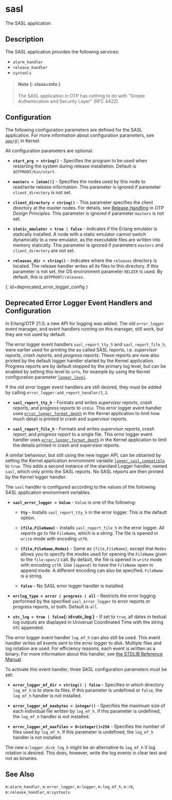 # sasl

The SASL application

## Description

The SASL application provides the following services:

* `alarm_handler`
* `release_handler`
* `systools`

> #### Note {: class=info }
> The SASL application in OTP has nothing to do with "Simple Authentication and Security Layer" (RFC 4422).

## Configuration

The following configuration parameters are defined for the SASL application. For more information about configuration parameters, see [`app(4)`](`p:kernel:app.md`) in Kernel.

All configuration parameters are optional.

* __`start_prg = string()`__ - Specifies the program to be used when restarting the system during release installation. Default is `$OTPROOT/bin/start`.

* __`masters = [atom()]`__ - Specifies the nodes used by this node to read/write release information. This parameter is ignored if parameter `client_directory` is not set.

* __`client_directory = string()`__ - This parameter specifies the client directory at the master nodes. For details, see [Release Handling](`p:system:release_handling.md`) in *OTP Design Principles*. This parameter is ignored if parameter `masters` is not set.

* __`static_emulator = true | false`__ - Indicates if the Erlang emulator is statically installed. A node with a static emulator cannot switch dynamically to a new emulator, as the executable files are written into memory statically. This parameter is ignored if parameters `masters` and `client_directory` are not set.

* __`releases_dir = string()`__ - Indicates where the `releases` directory is located. The release handler writes all its files to this directory. If this parameter is not set, the OS environment parameter `RELDIR` is used. By default, this is `$OTPROOT/releases`.

[](){: id=deprecated_error_logger_config }
## Deprecated Error Logger Event Handlers and Configuration

In Erlang/OTP 21.0, a new API for logging was added. The old `error_logger` event manager, and event handlers running on this manager, still work, but they are not used by default.

The error logger event handlers `sasl_report_tty_h` and `sasl_report_file_h`, were earlier used for printing the so called SASL reports, i.e. *supervisor reports*, *crash reports*, and *progress reports*. These reports are now also printed by the default logger handler started by the Kernel application. Progress reports are by default stopped by the primary log level, but can be enabled by setting this level to `info`, for example by using the Kernel configuration parameter [`logger_level`](`p:kernel:kernel_app.md#logger_level`).

If the old error logger event handlers are still desired, they must be added by calling `error_logger:add_report_handler/1,2`.

* __`sasl_report_tty_h`__ - Formats and writes *supervisor reports*, *crash reports*, and *progress reports* to `stdio`. This error logger event handler uses [`error_logger_format_depth`](`p:kernel:kernel_app.md#deprecated-configuration-parameters`) in the Kernel application to limit how much detail is printed in crash and supervisor reports.

* __`sasl_report_file_h`__ - Formats and writes *supervisor reports*, *crash report*, and *progress report* to a single file. This error logger event handler uses [`error_logger_format_depth`](`p:kernel:kernel_app.md#deprecated-configuration-parameters`) in the Kernel application to limit the details printed in crash and supervisor reports.

A similar behaviour, but still using the new logger API, can be obtained by setting the Kernel application environment variable [`logger_sasl_compatible`](`p:kernel:kernel_app.md#logger_sasl_compatible`) to `true`. This adds a second instance of the standard Logger handler, named `sasl`, which only prints the SASL reports. No SASL reports are then printed by the Kernel logger handler.

The `sasl` handler is configured according to the values of the following SASL application environment variables.

* __`sasl_error_logger = Value`__ - `Value` is one of the following:

  * __`tty`__ - Installs `sasl_report_tty_h` in the error logger. This is the default option.

  * __`{file,FileName}`__ - Installs `sasl_report_file_h` in the error logger. All reports go to file `FileName`, which is a string. The file is opened in `write` mode with encoding `utf8`.

  * __`{file,FileName,Modes}`__ - Same as `{file,FileName}`, except that `Modes` allows you to specify the modes used for opening the `FileName` given to the `file:open/2` call. By default, the file is opened in `write` mode with encoding `utf8`. Use `[append]` to have the `FileName` open in append mode. A different encoding can also be specified. `FileName` is a string.

  * __`false`__ - No SASL error logger handler is installed.

  

* __`errlog_type = error | progress | all`__ - Restricts the error logging performed by the specified `sasl_error_logger` to error reports or progress reports, or both. Default is `all`.

* __`utc_log = true | false`{: id=utc_log }__ - If set to `true`, all dates in textual log outputs are displayed in Universal Coordinated Time with the string `UTC` appended.

The error logger event handler `log_mf_h` can also still be used. This event handler writes *all* events sent to the error logger to disk. Multiple files and log rotation are used. For efficiency reasons, each event is written as a binary. For more information about this handler, see [the STDLIB Reference Manual](`m:log_mf_h`).

To activate this event handler, three SASL configuration parameters must be set:

* __`error_logger_mf_dir = string() | false`__ - Specifies in which directory `log_mf_h` is to store its files. If this parameter is undefined or `false`, the `log_mf_h` handler is not installed.

* __`error_logger_mf_maxbytes = integer()`__ - Specifies the maximum size of each individual file written by `log_mf_h`. If this parameter is undefined, the `log_mf_h` handler is not installed.

* __`error_logger_mf_maxfiles = 0<integer()<256`__ - Specifies the number of files used by `log_mf_h`. If this parameter is undefined, the `log_mf_h` handler is not installed.

The new `m:logger_disk_log_h` might be an alternative to `log_mf_h` if log rotation is desired. This does, however, write the log events in clear text and not as binaries.

## See Also

`m:alarm_handler`, `m:error_logger`, `m:logger`, `m:log_mf_h`, `m:rb`, `m:release_handler`, `m:systools`
